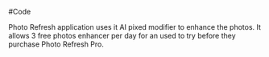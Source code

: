 #Code

Photo Refresh application uses it AI pixed modifier to enhance the photos. It allows 3 free photos enhancer per day for an used to try before they purchase Photo Refresh Pro. 
